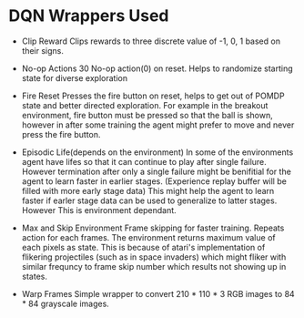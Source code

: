 # DQN Wrappers Used

* Clip Reward
Clips rewards to three discrete value of -1, 0, 1 based on their signs.

* No-op Actions
30 No-op action(0) on reset. Helps to randomize starting state for diverse exploration

* Fire Reset
Presses the fire button on reset, helps to get out of POMDP state and better directed exploration. For example in the breakout environment, fire button must be pressed so that the ball is shown, however
in after some training the agent might prefer to move and never press the fire button.

* Episodic Life(depends on the environment)
In some of the environments agent have lifes so that it can continue to play after single failure. However termination after only a single failure might be benifitial for the agent to learn faster in earlier stages.
(Experience replay buffer will be filled with more early stage data) This might help the agent to learn faster if earler stage data can be used to generalize to latter stages. However This is environment dependant.

* Max and Skip Environment
Frame skipping for faster training. Repeats action for each frames. The environment returns maximum value of each pixels as state. This is because of atari's implementation of flikering projectiles (such as in space invaders) which might fliker with similar
frequncy to frame skip number which results not showing up in states.

* Warp Frames
Simple wrapper to convert 210 * 110 * 3 RGB images to 84 * 84 grayscale images.  


